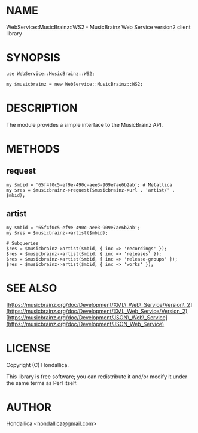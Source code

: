 # NAME

WebService::MusicBrainz::WS2 - MusicBrainz Web Service version2 client library

# SYNOPSIS

    use WebService::MusicBrainz::WS2;

    my $musicbrainz = new WebService::MusicBrainz::WS2;

# DESCRIPTION

The module provides a simple interface to the MusicBrainz API.

# METHODS

## request

    my $mbid = '65f4f0c5-ef9e-490c-aee3-909e7ae6b2ab'; # Metallica
    my $res = $musicbrainz->request($musicbrainz->url . 'artist/' . $mbid);

## artist

    my $mbid = '65f4f0c5-ef9e-490c-aee3-909e7ae6b2ab';
    my $res = $musicbrainz->artist($mbid);

    # Subqueries
    $res = $musicbrainz->artist($mbid, { inc => 'recordings' });
    $res = $musicbrainz->artist($mbid, { inc => 'releases' });
    $res = $musicbrainz->artist($mbid, { inc => 'release-groups' });
    $res = $musicbrainz->artist($mbid, { inc => 'works' });

# SEE ALSO

[https://musicbrainz.org/doc/Development/XML\_Web\_Service/Version\_2](https://musicbrainz.org/doc/Development/XML_Web_Service/Version_2)
[https://musicbrainz.org/doc/Development/JSON\_Web\_Service](https://musicbrainz.org/doc/Development/JSON_Web_Service)

# LICENSE

Copyright (C) Hondallica.

This library is free software; you can redistribute it and/or modify
it under the same terms as Perl itself.

# AUTHOR

Hondallica &lt;hondallica@gmail.com>
